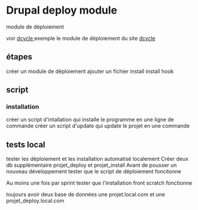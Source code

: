 Drupal deploy module
====================

module de déploiement 

voir 
[ dcycle ](http://dcycleproject.org/)
exemple le module de déploiement du site [ dcycle ](https://github.com/alberto56/dcyclesite/tree/master/sites/dcycleproject.org/modules/custom/dcycle_deploy)



## étapes ##

créer un module de déploiement
ajouter un fichier install
install hook



## script ##
### installation ###
créer un script d'intallation qui installe le programme en une ligne de commande
créer un script d'update qui update le projet en une commande


## tests local ##
tester les déploiement et les installation automatisé localement
Créer deux db supplémentaire projet_deploy et projet_install
Avant de pousser un nouveau développement tester que le script de déploiement foncitonne

Au moins une fois par sprint tester que l'installation front scratch fonctionne

toujours avoir deux base de données une projet.local.com et une projet_deploy.local.com



